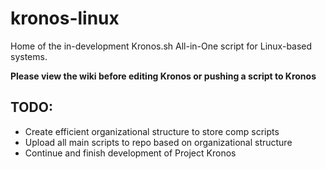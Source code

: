 # kronos-linux
Home of the in-development Kronos.sh All-in-One script for Linux-based systems.

**Please view the wiki before editing Kronos or pushing a script to Kronos**

## TODO:
- Create efficient organizational structure to store comp scripts
- Upload all main scripts to repo based on organizational structure
- Continue and finish development of Project Kronos
